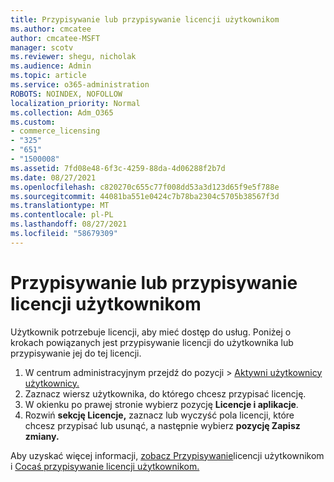 ```yaml
---
title: Przypisywanie lub przypisywanie licencji użytkownikom
ms.author: cmcatee
author: cmcatee-MSFT
manager: scotv
ms.reviewer: shegu, nicholak
ms.audience: Admin
ms.topic: article
ms.service: o365-administration
ROBOTS: NOINDEX, NOFOLLOW
localization_priority: Normal
ms.collection: Adm_O365
ms.custom:
- commerce_licensing
- "325"
- "651"
- "1500008"
ms.assetid: 7fd08e48-6f3c-4259-88da-4d06288f2b7d
ms.date: 08/27/2021
ms.openlocfilehash: c820270c655c77f008dd53a3d123d65f9e5f788e
ms.sourcegitcommit: 44081ba551e0424c7b78ba2304c5705b38567f3d
ms.translationtype: MT
ms.contentlocale: pl-PL
ms.lasthandoff: 08/27/2021
ms.locfileid: "58679309"
---
```

# <a name="assign-or-unassign-licenses-to-users"></a>Przypisywanie lub przypisywanie licencji użytkownikom

Użytkownik potrzebuje licencji, aby mieć dostęp do usług. Poniżej o krokach powiązanych jest przypisywanie licencji do użytkownika lub przypisywanie jej do tej licencji.
  
1. W centrum administracyjnym  przejdź do pozycji \> [Aktywni użytkownicy użytkownicy.](https://go.microsoft.com/fwlink/p/?linkid=834822)
2. Zaznacz wiersz użytkownika, do którego chcesz przypisać licencję.
3. W okienku po prawej stronie wybierz pozycję **Licencje i aplikacje**.
4. Rozwiń **sekcję Licencje,** zaznacz lub wyczyść pola licencji, które chcesz przypisać lub usunąć, a następnie wybierz **pozycję Zapisz zmiany.**

Aby uzyskać więcej informacji, [zobacz Przypisywanie](https://docs.microsoft.com/microsoft-365/admin/manage/assign-licenses-to-users)licencji użytkownikom i [Cocaś przypisywanie licencji użytkownikom.](https://docs.microsoft.com/microsoft-365/admin/manage/remove-licenses-from-users)
